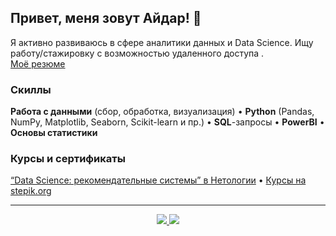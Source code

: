 ## Привет, меня зовут Айдар! :wave:
Я активно развиваюсь в сфере аналитики данных и Data Science. Ищу работу/стажировку с возможностью удаленного доступа . \
<a href="https://myresume.ru/resume/mRqOHLXLICR"/>Моё резюме</a>
### Скиллы
**Работа с данными** (сбор, обработка, визуализация) • **Python** (Pandas, NumPy, Matplotlib, Seaborn, Scikit-learn и пр.) • **SQL**-запросы • **PowerBI** • **Основы статистики**
### Курсы и сертификаты
<a href="https://github.com/iaidarf/Certificates/blob/main/certificate_netology_DS.pdf">“Data Science: рекомендательные системы” в Нетологии</a> •
<a href="https://github.com/iaidarf/Certificates">Курсы на stepik.org</a>

<hr>
<div align="center"> 
  <a href="https://t.me/iaidarf"> <img src="https://img.shields.io/badge/-telegram-blue?style=for-the-badge" /> </a>
  <a href="mailto:i_a_f@mail.ru"> <img src="https://img.shields.io/badge/-email-blue?style=for-the-badge" /> </a>
 
</div>

